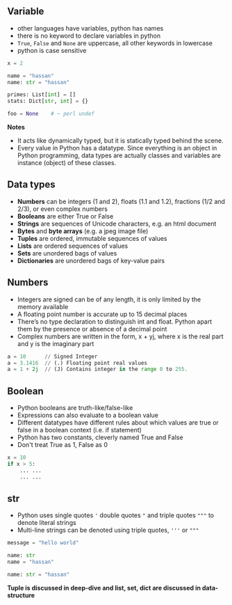 ## Variable
* other languages have variables, python has names
* there is no keyword to declare variables in python
* `True`, `False` and `None` are uppercase, all other keywords in lowercase
* python is case sensitive

```python
x = 2

name = "hassan"
name: str = "hassan"

primes: List[int] = []
stats: Dict[str, int] = {}

foo = None    # ~ perl undef
```
**Notes**    
* It acts like dynamically typed, but it is statically typed behind the scene.
* Every value in Python has a datatype. Since everything is an object in Python programming, data types are actually classes and variables are instance (object) of these classes.

## Data types
* **Numbers** can be integers (1 and 2), floats (1.1 and 1.2), fractions (1/2 and 2/3), or even complex numbers
* **Booleans** are either True or False
* **Strings** are sequences of Unicode characters, e.g. an html document
* **Bytes** and **byte arrays** (e.g. a jpeg image file)
* **Tuples** are ordered, immutable sequences of values
* **Lists** are ordered sequences of values
* **Sets** are unordered bags of values
* **Dictionaries** are unordered bags of key-value pairs

## Numbers
* Integers are signed can be of any length, it is only limited by the memory available
* A floating point number is accurate up to 15 decimal places
* There’s no type declaration to distinguish int and float. Python apart them by the presence or absence of a decimal point
* Complex numbers are written in the form, x + yj, where x is the real part and y is the imaginary part
```python
a = 10      // Signed Integer
a = 3.1416  // (.) Floating point real values
a = 1 + 2j  // (J) Contains integer in the range 0 to 255.
```

## Boolean
* Python booleans are truth-like/false-like
* Expressions can also evaluate to a boolean value
* Different datatypes have different rules about which values are true or false in a boolean context (i.e. if statement)
* Python has two constants, cleverly named True and False
* Don't treat True as 1, False as 0
```python
x = 10
if x > 5:
    ... ...
    ... ...
```

## str
* Python uses single quotes `'` double quotes `"` and triple quotes `"""` to denote literal strings
* Multi-line strings can be denoted using triple quotes, `'''` or `"""`
```python
message = "hello world"

name: str
name = "hassan"

name: str = "hassan"
```

**Tuple is discussed in deep-dive and list, set, dict are discussed in data-structure**
